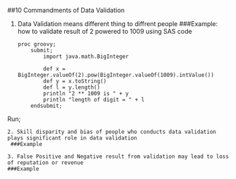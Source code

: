 ##10 Commandments of Data Validation
1. Data Validation means different thing to diffrent people
   ###Example: how to validate result of 2 powered to 1009 using SAS code
   ```SAS
   proc groovy;
       submit;
           import java.math.BigInteger

           def x = BigInteger.valueOf(2).pow(BigInteger.valueOf(1009).intValue())
           def y = x.toString()
           def l = y.length()
           println "2 ** 1009 is " + y
           println "length of digit = " + l
       endsubmit;
  Run;
  ```
2. Skill disparity and bias of people who conducts data validation plays significant role in data validation
   ###Example
   ```
   ```
3. False Positive and Negative result from validation may lead to loss of reputation or revenue
   ###Example
   ```
   ```
